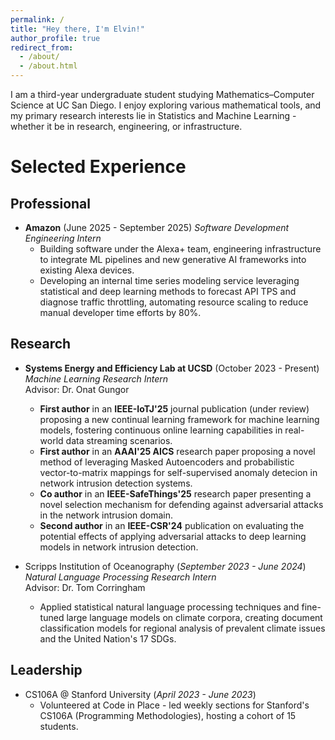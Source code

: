 ```yaml
---
permalink: /
title: "Hey there, I'm Elvin!"
author_profile: true
redirect_from: 
  - /about/
  - /about.html
---
```


I am a third-year undergraduate student studying Mathematics–Computer Science at UC San Diego. I enjoy exploring various mathematical tools, and my primary research interests lie in Statistics and Machine Learning - whether it be in research, engineering, or infrastructure.  

Selected Experience
======
## Professional  
- **Amazon** (June 2025 - September 2025)
  *Software Development Engineering Intern*
  - Building software under the Alexa+ team, engineering infrastructure to integrate ML pipelines and new generative AI frameworks into existing Alexa devices.
  - Developing an internal time series modeling service leveraging statistical and deep learning methods to forecast API TPS and diagnose traffic throttling, automating resource scaling to reduce manual developer time efforts by 80%.  

## Research  
- **Systems Energy and Efficiency Lab at UCSD** (October 2023 - Present)  
  *Machine Learning Research Intern*  
  Advisor: Dr. Onat Gungor
  - **First author** in an **IEEE-IoTJ'25** journal publication (under review) proposing a new continual learning framework for machine learning models, fostering continuous online learning capabilities in real-world data streaming scenarios.  
  - **First author** in an **AAAI'25 AICS** research paper proposing a novel method of leveraging Masked Autoencoders and probabilistic vector-to-matrix mappings for self-supervised anomaly detecion in network intrusion detection systems.  
  - **Co author** in an **IEEE-SafeThings'25** research paper presenting a novel selection mechanism for defending against adversarial attacks in the network intrusion domain.  
  - **Second author** in an **IEEE-CSR'24** publication on evaluating the potential effects of applying adversarial attacks to deep learning models in network intrusion detection.


- Scripps Institution of Oceanography (*September 2023 - June 2024*)
  *Natural Language Processing Research Intern*  
  Advisor: Dr. Tom Corringham  
  - Applied statistical natural language processing techniques and fine-tuned large language models on climate corpora, creating document classification models for regional analysis of prevalent climate issues and the United Nation's 17 SDGs.

## Leadership  
- CS106A @ Stanford University (*April 2023 - June 2023*)  
  - Volunteered at Code in Place - led weekly sections for Stanford's CS106A (Programming Methodologies), hosting a cohort of 15 students.
